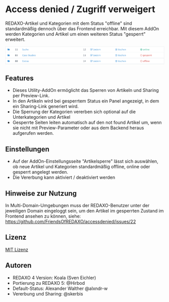 # Access denied / Zugriff verweigert 

REDAXO-Artikel und Kategorien mit dem Status "offline" sind standardmäßig dennoch über das Frontend erreichbar. Mit diesem AddOn werden Kategorien und Artikel um einen weiteren Status "gesperrt" erweitert.

![Screenshot](https://raw.githubusercontent.com/FriendsOfREDAXO/accessdenied/assets/screenshot.png)

## Features

- Dieses Utility-AddOn ermöglicht das Sperren von Artikeln und Sharing per Preview-Link. 
- In den Artikeln wird bei gesperrtem Status ein Panel angezeigt, in dem ein Sharing-Link generiert wird. 
- Die Sperrung der Kategorien vererben sich optional auf die Unterkategorien und Artikel
- Gesperrte Seiten leiten automatisch auf den not found Artikel um, wenn sie nicht mit Preview-Parameter oder aus dem Backend heraus aufgerufen werden. 

## Einstellungen

- Auf der AddOn-Einstellungsseite "Artikelsperre" lässt sich auswählen, ob neue Artikel und Kategorien standardmäßig offline, online oder gesperrt angelegt werden.
- Die Vererbung kann aktiviert / deaktiviert werden

## Hinweise zur Nutzung

In Multi-Domain-Umgebungen muss der REDAXO-Benutzer unter der jeweiligen Domain eingeloggt sein, um den Artikel im gesperrten Zustand im Frontend ansehen zu können, siehe:  https://github.com/FriendsOfREDAXO/accessdenied/issues/22

## Lizenz

[MIT Lizenz](LICENSE.md)

## Autoren

* REDAXO 4 Version: Koala (Sven Eichler)
* Portierung zu REDAXO 5: @Hirbod
* Default-Status: Alexander Walther @alxndr-w
* Vererbung und Sharing: @skerbis
